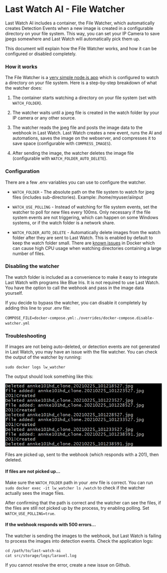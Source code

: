 # Last Watch AI - File Watcher

Last Watch AI includes a container, the File Watcher, which automatically creates Detection Events when a new image is created in a configurable directory on your file system. This way, you can set your IP Camera to save jpegs somewhere and Last Watch will automatically pick them up.

This document will explain how the File Watcher works, and how it can be configured or disabled completely.

### How it works

The File Watcher is a [very simple node.js app](https://github.com/akmolina28/webhook-folder-watcher) which is configured to watch a directory on your file system. Here is a step-by-step breakdown of what the watcher does:

1. The container starts watching a directory on your file system (set with `WATCH_FOLDER`).

2. The watcher waits until a jpeg file is created in the watch folder by your IP camera or any other source.

3. The watcher reads the jpeg file and posts the image data to the webhook in Last Watch. Last Watch creates a new event, runs the AI and automations, saves the image on the webserver, and compresses it to save space (configurable with `COMPRESS_IMAGES`).

4. After sending the image, the watcher deletes the image file (configurable with `WATCH_FOLDER_AUTO_DELETE`).

### Configuration

There are a few .env variables you can use to configure the watcher.

* `WATCH_FOLDER` - The absolute path on the file system to watch for jpeg files (includes sub-directories). Example: /home/myuser/aiinput

* `WATCH_USE_POLLING` - Instead of watching for file system events, set the watcher to poll for new files every 100ms. Only necessary if the file system events are not triggering, which can happen on some Windows systems, or if the watch folder is a network share.

* `WATCH_FOLDER_AUTO_DELETE` - Automatically delete images from the watch folder after they are sent to Last Watch. This is enabled by default to keep the watch folder small. There are [known issues](https://github.com/paulmillr/chokidar/issues/1057) in Docker which can cause high CPU usage when watching directories containing a large number of files.

### Disabling the watcher

The watch folder is included as a convenience to make it easy to integrate Last Watch with programs like Blue Iris. It is not required to use Last Watch. You have the option to call the webhook and pass in the image data yourself.

If you decide to bypass the watcher, you can disable it completely by adding this line to your .env file:

`COMPOSE_FILE=docker-compose.yml:./overrides/docker-compose.disable-watcher.yml`

### Troubleshooting

If images are not being auto-deleted, or detection events are not generated in Last Watch, you may have an issue with the file watcher. You can check the output of the watcher by running:

`sudo docker logs lw_watcher`

The output should look something like this:

![file-watcher-output](images/file_watcher_output.png)

Files are picked up, sent to the webhook (which responds with a 201), then deleted.

#### If files are not picked up...

Make sure the `WATCH_FOLDER` path in your .env file is correct. You can run `sudo docker exec -it lw_watcher ls /watch` to check if the watcher actually sees the image files.

After confirming that the path is correct and the watcher can see the files, if the files are still not picked up by the process, try enabling polling. Set `WATCH_USE_POLLING=true`.

#### If the webhook responds with 500 errors...

The watcher is sending the images to the webhook, but Last Watch is failing to process the images into detection events. Check the application logs:

```
cd /path/to/last-watch-ai
cat src/storage/logs/laravel.log
```

If you cannot resolve the error, create a new issue on Github.
